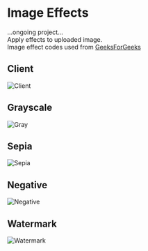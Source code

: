 # Image Effects 
...ongoing project...\
Apply effects to uploaded image.\
Image effect codes used from [GeeksForGeeks](https://www.geeksforgeeks.org/image-processing-java-set-1-read-write/?ref=lbp)

## Client
![Client](img/client.png)
## Grayscale
![Gray](img/grayscale.jpg)
## Sepia
![Sepia](img/sepia.jpg)
## Negative
![Negative](img/negative.jpg)
## Watermark
![Watermark](img/watermark.jpg)
